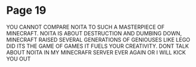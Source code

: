 # Page 19

YOU CANNOT COMPARE NOITA TO SUCH A MASTERPIECE OF MINECRAFT. NOITA IS ABOUT DESTRUCTION AND DUMBING DOWN, MINECRAFT RAISED SEVERAL GENERATIONS OF GENIOUSES LIKE LEGO DID ITS THE GAME OF GAMES IT FUELS YOUR CREATIVITY. DONT TALK ABOUT NOITA IN MY MINECRAFR SERVER EVER AGAIN OR I WILL KICK YOU OUT

